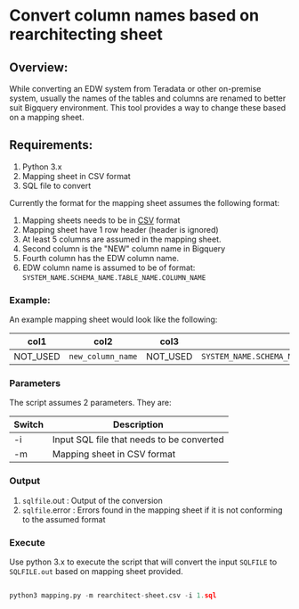 # Convert column names based on rearchitecting sheet

## Overview:

While converting an EDW system from Teradata or other on-premise system, usually the names of the tables and columns are renamed to better suit Bigquery environment. This tool provides a way to change these based on a mapping sheet.

## Requirements:

1. Python 3.x
2. Mapping sheet in CSV format
3. SQL file to convert

Currently the format for the mapping sheet assumes the following format:

1. Mapping sheets needs to be in [CSV](https://en.wikipedia.org/wiki/Comma-separated_values) format
2. Mapping sheet have 1 row header (header is ignored)
3. At least 5 columns are assumed in the mapping sheet.
4. Second column is the "NEW" column name in Bigquery
5. Fourth column has the EDW column name.
6. EDW column name is assumed to be of format: `SYSTEM_NAME.SCHEMA_NAME.TABLE_NAME.COLUMN_NAME`

### Example:
An example mapping sheet would look like the following:

|col1|col2|col3|col4|col5|
|----|----|----|----|----|
NOT_USED|`new_column_name`|NOT_USED|`SYSTEM_NAME.SCHEMA_NAME.TABLE_NAME.COLUMN_NAME`| NOT_USED|



### Parameters
The script assumes 2 parameters. They are:

| Switch | Description |
|--------|-------------|
| -i | Input SQL file that needs to be converted |
| -m | Mapping sheet in CSV format |

### Output

1. `sqlfile`.out : Output of the conversion
2. `sqlfile`.error : Errors found in the mapping sheet if it is not conforming to the assumed format

### Execute

Use python 3.x to execute the script that will convert the input `SQLFILE` to `SQLFILE.out` based on mapping sheet provided.

```python

python3 mapping.py -m rearchitect-sheet.csv -i 1.sql

```